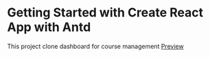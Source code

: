 # Getting Started with Create React App with Antd
This project clone dashboard for course management [Preview](https://dashboard-ant.netlify.app/)
